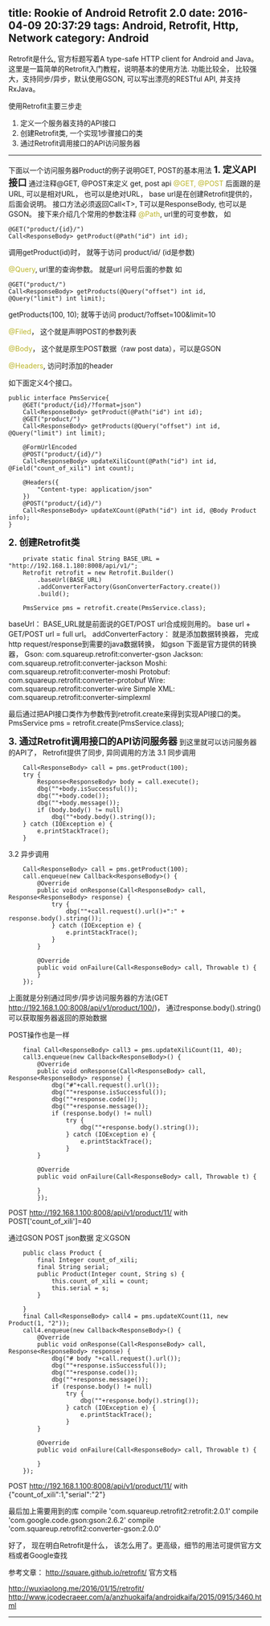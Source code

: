 title: Rookie of Android Retrofit 2.0
date: 2016-04-09 20:37:29
tags: Android, Retrofit, Http, Network
category: Android
---
Retrofit是什么, 官方标题写着A type-safe HTTP client for Android and Java。
这里是一篇简单的Retrofit入门教程，说明基本的使用方法.
功能比较全， 比较强大，支持同步/异步，默认使用GSON, 可以写出漂亮的RESTful API, 并支持RxJava。

使用Retrofit主要三步走
1. 定义一个服务器支持的API接口
2. 创建Retrofit类, 一个实现1步骤接口的类
3. 通过Retrofit调用接口的API访问服务器
-------------------------------------------------------------------------------------------------------------------
下面以一个访问服务器Product的例子说明GET, POST的基本用法
<span style="font-size: 1.3em;font-weight: bold;">1. 定义API接口</span>
通过注释@GET, @POST来定义 get, post api
<span style="color:#bbb529;">@GET, @POST</span> 后面跟的是 URL, 可以是相对URL， 也可以是绝对URL， base url是在创建Retrofit提供的，后面会说明。
接口方法必须返回Call&lt;T&gt;, T可以是ResponseBody, 也可以是GSON。
接下来介绍几个常用的参数注释
<span style="color:#bbb529;">@Path</span>,  url里的可变参数，
如 
```
@GET("product/{id}/")
Call<ResponseBody> getProduct(@Path("id") int id);
```
调用getProduct(id)时， 就等于访问 product/id/ (id是参数)

<span style="color:#bbb529;">@Query</span>,  url里的查询参数。 就是url 问号后面的参数
如
```
@GET("product/")
Call<ResponseBody> getProducts(@Query("offset") int id, @Query("limit") int limit);
```
getProducts(100, 10);  就等于访问 product/?offset=100&limit=10

<span style="color:#bbb529;">@Filed</span>， 这个就是声明POST的参数列表

<span style="color:#bbb529;">@Body</span>， 这个就是原生POST数据（raw post data），可以是GSON

<span style="color:#bbb529;">@Headers</span>, 访问时添加的header

如下面定义4个接口。
```
public interface PmsService{
    @GET("product/{id}/?format=json")
    Call<ResponseBody> getProduct(@Path("id") int id);
    @GET("product/")
    Call<ResponseBody> getProducts(@Query("offset") int id, @Query("limit") int limit);

    @FormUrlEncoded
    @POST("product/{id}/")
    Call<ResponseBody> updateXiliCount(@Path("id") int id, @Field("count_of_xili") int count);

    @Headers({
        "Content-type: application/json"
    })
    @POST("product/{id}/")
    Call<ResponseBody> updateXCount(@Path("id") int id, @Body Product info);
}
```


<span style="font-size: 1.3em;font-weight: bold;">2. 创建Retrofit类</span>
```
    private static final String BASE_URL = "http://192.168.1.180:8008/api/v1/";
    Retrofit retrofit = new Retrofit.Builder()
        .baseUrl(BASE_URL)
        .addConverterFactory(GsonConverterFactory.create())
        .build();

    PmsService pms = retrofit.create(PmsService.class);
```

baseUrl： BASE_URL就是前面说的GET/POST url合成规则用的。 base url + GET/POST url = full url。
addConverterFactory： 就是添加数据转换器， 完成http request/response到需要的java数据转换， 如gson
下面是官方提供的转换器，
Gson: com.squareup.retrofit:converter-gson
Jackson: com.squareup.retrofit:converter-jackson
Moshi: com.squareup.retrofit:converter-moshi
Protobuf: com.squareup.retrofit:converter-protobuf
Wire: com.squareup.retrofit:converter-wire
Simple XML: com.squareup.retrofit:converter-simplexml

最后通过把API接口类作为参数传到retrofit.create来得到实现API接口的类。
PmsService pms = retrofit.create(PmsService.class);


<span style="font-size: 1.3em;font-weight: bold;">3. 通过Retrofit调用接口的API访问服务器</span>
到这里就可以访问服务器的API了， Retrofit提供了同步, 异同调用的方法
3.1 同步调用
```
    Call<ResponseBody> call = pms.getProduct(100);
    try {
        Response<ResponseBody> body = call.execute();
        dbg(""+body.isSuccessful());
        dbg(""+body.code());
        dbg(""+body.message());
        if (body.body() != null)
            dbg(""+body.body().string());
    } catch (IOException e) {
        e.printStackTrace();
    }
```
3.2 异步调用
```
    Call<ResponseBody> call = pms.getProduct(100);
    call.enqueue(new Callback<ResponseBody>() {
        @Override
        public void onResponse(Call<ResponseBody> call, Response<ResponseBody> response) {
            try {
                dbg(""+call.request().url()+":" + response.body().string());
            } catch (IOException e) {
                e.printStackTrace();
            }
        }

        @Override
        public void onFailure(Call<ResponseBody> call, Throwable t) {
        }
    });
```

上面就是分别通过同步/异步访问服务器的方法(GET http://192.168.1.00:8008/api/v1/product/100/)， 通过response.body().string() 可以获取服务器返回的原始数据

POST操作也是一样
```
    final Call<ResponseBody> call3 = pms.updateXiliCount(11, 40);
    call3.enqueue(new Callback<ResponseBody>() {
        @Override
        public void onResponse(Call<ResponseBody> call, Response<ResponseBody> response) {
            dbg("#"+call.request().url());
            dbg(""+response.isSuccessful());
            dbg(""+response.code());
            dbg(""+response.message());
            if (response.body() != null)
                try {
                    dbg(""+response.body().string());
                } catch (IOException e) {
                    e.printStackTrace();
                }
        }

        @Override
        public void onFailure(Call<ResponseBody> call, Throwable t) {

        }
        });
```

POST http://192.168.1.100:8008/api/v1/product/11/   with POST['count_of_xili']=40

通过GSON POST json数据
定义GSON
```
    public class Product {
        final Integer count_of_xili;
        final String serial;
        public Product(Integer count, String s) {
            this.count_of_xili = count;
            this.serial = s;
        }

    }
    final Call<ResponseBody> call4 = pms.updateXCount(11, new Product(1, "2"));
    call4.enqueue(new Callback<ResponseBody>() {
        @Override
        public void onResponse(Call<ResponseBody> call, Response<ResponseBody> response) {
            dbg("# body "+call.request().url());
            dbg(""+response.isSuccessful());
            dbg(""+response.code());
            dbg(""+response.message());
            if (response.body() != null)
                try {
                    dbg(""+response.body().string());
                } catch (IOException e) {
                    e.printStackTrace();
                }
        }

        @Override
        public void onFailure(Call<ResponseBody> call, Throwable t) {

        }
    });
```

POST http://192.168.1.100:8008/api/v1/product/11/   with {"count_of_xili":1,"serial":"2"}

最后加上需要用到的库
compile 'com.squareup.retrofit2:retrofit:2.0.1'
compile 'com.google.code.gson:gson:2.6.2'
compile 'com.squareup.retrofit2:converter-gson:2.0.0'

好了， 现在明白Retrofit是什么， 该怎么用了。更高级，细节的用法可提供官方文档或者Google查找

参考文章：
http://square.github.io/retrofit/    官方文档

http://wuxiaolong.me/2016/01/15/retrofit/
http://www.jcodecraeer.com/a/anzhuokaifa/androidkaifa/2015/0915/3460.html



-----------------------------------

